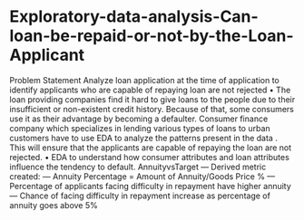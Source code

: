 # Exploratory-data-analysis-Can-loan-be-repaid-or-not-by-the-Loan-Applicant
Problem Statement Analyze loan application at the time of application to identify applicants who are capable of repaying loan are not rejected 
• The loan providing companies find it hard to give loans to the people due to their insufficient or non-existent credit history.
Because of that, some consumers use it as their advantage by becoming a defaulter. Consumer finance company which specializes in 
lending various types of loans to urban customers have to use EDA to analyze the patterns present in the data
. This will ensure that the applicants are capable of repaying the loan are not rejected. • 
EDA to understand how consumer attributes and loan attributes influence the tendency to default.
AnnuityvsTarget
— Derived metric created:
— Annuity Percentage = Amount of Annuity/Goods Price %
— Percentage of applicants facing difficulty in repayment have
higher annuity
— Chance of facing difficulty in repayment increase as
percentage of annuity goes above 5%
